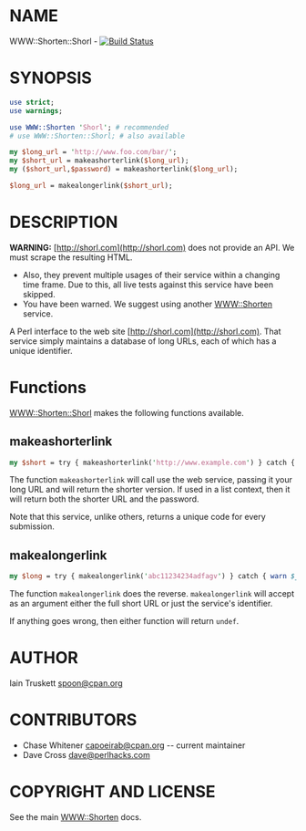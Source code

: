 # NAME

WWW::Shorten::Shorl - [![Build Status](https://travis-ci.org/p5-shorten/www-shorten-shorl.svg?branch=master)](https://travis-ci.org/p5-shorten/www-shorten-shorl)

# SYNOPSIS

```perl
use strict;
use warnings;

use WWW::Shorten 'Shorl'; # recommended
# use WWW::Shorten::Shorl; # also available

my $long_url = 'http://www.foo.com/bar/';
my $short_url = makeashorterlink($long_url);
my ($short_url,$password) = makeashorterlink($long_url);

$long_url = makealongerlink($short_url);
```

# DESCRIPTION

**WARNING:** [http://shorl.com](http://shorl.com) does not provide an API.  We must scrape the
resulting HTML.

- Also, they prevent multiple usages of their service within a changing time
frame.  Due to this, all live tests against this service have been skipped.
- You have been warned.  We suggest using another [WWW::Shorten](https://metacpan.org/pod/WWW::Shorten) service.

A Perl interface to the web site [http://shorl.com](http://shorl.com).  That service simply maintains
a database of long URLs, each of which has a unique identifier.

# Functions

[WWW::Shorten::Shorl](https://metacpan.org/pod/WWW::Shorten::Shorl) makes the following functions available.

## makeashorterlink

```perl
my $short = try { makeashorterlink('http://www.example.com') } catch { warn $_ };
```

The function ```makeashorterlink``` will call use the web service, passing it
your long URL and will return the shorter version. If used in a
list context, then it will return both the shorter URL and the password.

Note that this service, unlike others, returns a unique code for every submission.

## makealongerlink

```perl
my $long = try { makealongerlink('abc11234234adfagv') } catch { warn $_ };
```

The function ```makealongerlink``` does the reverse. ```makealongerlink```
will accept as an argument either the full short URL or just the
service's identifier.

If anything goes wrong, then either function will return ```undef```.

# AUTHOR

Iain Truskett spoon@cpan.org

# CONTRIBUTORS

- Chase Whitener capoeirab@cpan.org -- current maintainer
- Dave Cross dave@perlhacks.com

# COPYRIGHT AND LICENSE

See the main [WWW::Shorten](https://metacpan.org/pod/WWW::Shorten) docs.
